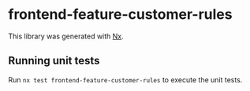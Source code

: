 # frontend-feature-customer-rules

This library was generated with [Nx](https://nx.dev).

## Running unit tests

Run `nx test frontend-feature-customer-rules` to execute the unit tests.
